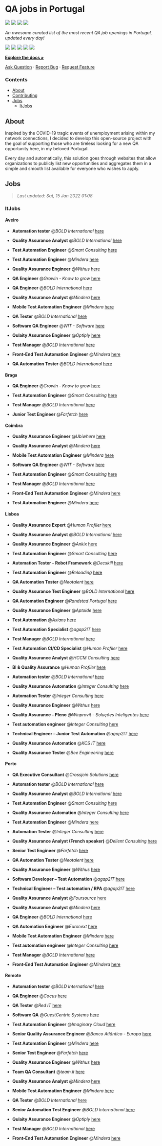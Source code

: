 QA jobs in Portugal
========================

![](https://img.shields.io/static/v1?label=%F0%9F%8C%9F&message=If%20Useful&color=BC4E99)
[![](https://img.shields.io/github/stars/sergiomartins8/qa-jobs-in-portugal)](https://github.com/sergiomartins8/qa-jobs-in-portugal/stargazers)
[![](https://img.shields.io/github/forks/sergiomartins8/qa-jobs-in-portugal)](https://github.com/sergiomartins8/qa-jobs-in-portugal/network/members)
[![](https://img.shields.io/badge/-sergiomartins8-blue?logo=Linkedin&logoColor=white)](https://www.linkedin.com/in/sergiomartins8/)

_An awesome curated list of the most recent QA job openings in Portugal, updated every day!_

[![](https://img.shields.io/github/v/release/sergiomartins8/qa-jobs-in-portugal)](https://github.com/sergiomartins8/qa-jobs-in-portugal/releases)
[![](https://github.com/sergiomartins8/qa-jobs-in-portugal/workflows/release/badge.svg)](https://github.com/sergiomartins8/qa-jobs-in-portugal/actions?query=workflow%3Arelease)
[![](https://img.shields.io/github/issues/sergiomartins8/qa-jobs-in-portugal)](https://github.com/sergiomartins8/qa-jobs-in-portugal/issues)
[![](https://img.shields.io/github/contributors/sergiomartins8/qa-jobs-in-portugal)](https://github.com/sergiomartins8/qa-jobs-in-portugal/graphs/contributors)
[![](https://img.shields.io/github/license/sergiomartins8/qa-jobs-in-portugal)](https://github.com/sergiomartins8/qa-jobs-in-portugal/blob/master/LICENSE)

**[Explore the docs »](https://github.com/sergiomartins8/qa-jobs-in-portugal/blob/master/docs/DOCUMENTATION.md)**

[Ask Question](https://github.com/sergiomartins8/qa-jobs-in-portugal/issues) 
·
[Report Bug](https://github.com/sergiomartins8/qa-jobs-in-portugal/issues)
·
[Request Feature](https://github.com/sergiomartins8/qa-jobs-in-portugal/issues)

### Contents
* [About](#about)
* [Contributing](https://github.com/sergiomartins8/qa-jobs-in-portugal/blob/master/docs/CONTRIBUTING.md)
* [Jobs](#jobs)
  * [ItJobs](#itjobs)

## About
Inspired by the COVID-19 tragic events of unemployment arising within my network connections, I decided to develop this open-source project with the goal of supporting those who are tireless looking for a new QA opportunity here, in my beloved Portugal.

Every day and automatically, this solution goes through websites that allow organizations to publicly list new opportunities and aggregates them in a simple and smooth list available for everyone who wishes to apply.

Jobs
---------

> _Last updated: Sat, 15 Jan 2022 01:08_

### ItJobs

#### Aveiro

- **Automation tester** @_BOLD International_ [here](https://www.itjobs.pt/oferta/416146/automation-tester)


- **Quality Assurance Analyst** @_BOLD International_ [here](https://www.itjobs.pt/oferta/417107/quality-assurance-analyst)


- **Test Automation Engineer** @_Smart Consulting_ [here](https://www.itjobs.pt/oferta/417382/test-automation-engineer)


- **Test Automation Engineer** @_Mindera_ [here](https://www.itjobs.pt/oferta/418445/test-automation-engineer)


- **Quality Assurance Engineer** @_Withus_ [here](https://www.itjobs.pt/oferta/417898/quality-assurance-engineer)


- **QA Engineer** @_Growin - Know to grow_ [here](https://www.itjobs.pt/oferta/418349/qa-engineer)


- **QA Engineer** @_BOLD International_ [here](https://www.itjobs.pt/oferta/416139/qa-engineer)


- **Quality Assurance Analyst** @_Mindera_ [here](https://www.itjobs.pt/oferta/415130/quality-assurance-analyst)


- **Mobile Test Automation Engineer** @_Mindera_ [here](https://www.itjobs.pt/oferta/418289/mobile-test-automation-engineer)


- **QA Tester** @_BOLD International_ [here](https://www.itjobs.pt/oferta/415753/qa-tester)


- **Software QA Engineer** @_WIT - Software_ [here](https://www.itjobs.pt/oferta/416763/software-qa-engineer)


- **Qulaity Assurance Engineer** @_Optiply_ [here](https://www.itjobs.pt/oferta/418620/qulaity-assurance-engineer)


- **Test Manager** @_BOLD International_ [here](https://www.itjobs.pt/oferta/415985/test-manager)


- **Front-End Test Automation Engineer** @_Mindera_ [here](https://www.itjobs.pt/oferta/418446/front-end-test-automation-engineer)


- **QA Automation Tester** @_BOLD International_ [here](https://www.itjobs.pt/oferta/416147/qa-automation-tester)

#### Braga

- **QA Engineer** @_Growin - Know to grow_ [here](https://www.itjobs.pt/oferta/418349/qa-engineer)


- **Test Automation Engineer** @_Smart Consulting_ [here](https://www.itjobs.pt/oferta/417382/test-automation-engineer)


- **Test Manager** @_BOLD International_ [here](https://www.itjobs.pt/oferta/415985/test-manager)


- **Junior Test Engineer** @_Farfetch_ [here](https://www.itjobs.pt/oferta/418157/junior-test-engineer)

#### Coimbra

- **Quality Assurance Engineer** @_Ubiwhere_ [here](https://www.itjobs.pt/oferta/417854/quality-assurance-engineer)


- **Quality Assurance Analyst** @_Mindera_ [here](https://www.itjobs.pt/oferta/415130/quality-assurance-analyst)


- **Mobile Test Automation Engineer** @_Mindera_ [here](https://www.itjobs.pt/oferta/418289/mobile-test-automation-engineer)


- **Software QA Engineer** @_WIT - Software_ [here](https://www.itjobs.pt/oferta/416763/software-qa-engineer)


- **Test Automation Engineer** @_Smart Consulting_ [here](https://www.itjobs.pt/oferta/417382/test-automation-engineer)


- **Test Manager** @_BOLD International_ [here](https://www.itjobs.pt/oferta/415985/test-manager)


- **Front-End Test Automation Engineer** @_Mindera_ [here](https://www.itjobs.pt/oferta/418446/front-end-test-automation-engineer)


- **Test Automation Engineer** @_Mindera_ [here](https://www.itjobs.pt/oferta/418445/test-automation-engineer)

#### Lisboa

- **Quality Assurance Expert** @_Human Profiler_ [here](https://www.itjobs.pt/oferta/415542/quality-assurance-expert)


- **Quality Assurance Analyst** @_BOLD International_ [here](https://www.itjobs.pt/oferta/417107/quality-assurance-analyst)


- **Quality Assurance Engineer** @_Ankix_ [here](https://www.itjobs.pt/oferta/417680/quality-assurance-engineer)


- **Test Automation Engineer** @_Smart Consulting_ [here](https://www.itjobs.pt/oferta/417382/test-automation-engineer)


- **Automation Tester - Robot Framework** @_Decskill_ [here](https://www.itjobs.pt/oferta/418541/automation-tester-robot-framework)


- **Test Automation Engineer** @_Reloading_ [here](https://www.itjobs.pt/oferta/416968/test-automation-engineer)


- **QA Automation Tester** @_Neotalent_ [here](https://www.itjobs.pt/oferta/416093/qa-automation-tester)


- **Quality Assurance Test Engineer** @_BOLD International_ [here](https://www.itjobs.pt/oferta/415514/quality-assurance-test-engineer)


- **QA Automation Engineer** @_Randstad Portugal_ [here](https://www.itjobs.pt/oferta/417337/qa-automation-engineer)


- **Quality Assurance Engineer** @_Aptoide_ [here](https://www.itjobs.pt/oferta/417550/quality-assurance-engineer)


- **Test Automation** @_Axians_ [here](https://www.itjobs.pt/oferta/417370/test-automation)


- **Test Automation Specialist** @_agap2IT_ [here](https://www.itjobs.pt/oferta/418348/test-automation-specialist-portugal)


- **Test Manager** @_BOLD International_ [here](https://www.itjobs.pt/oferta/415985/test-manager)


- **Test Automation CI/CD Specialist** @_Human Profiler_ [here](https://www.itjobs.pt/oferta/415541/test-automation-ci-cd-specialist)


- **Quality Assurance Analyst** @_HCCM Consulting_ [here](https://www.itjobs.pt/oferta/416568/quality-assurance-analyst)


- **BI & Quality Assurance** @_Human Profiler_ [here](https://www.itjobs.pt/oferta/415026/bi-quality-assurance)


- **Automation tester** @_BOLD International_ [here](https://www.itjobs.pt/oferta/416146/automation-tester)


- **Quality Assurance Automation** @_Integer Consulting_ [here](https://www.itjobs.pt/oferta/416042/quality-assurance-automation)


- **Automation Tester** @_Integer Consulting_ [here](https://www.itjobs.pt/oferta/417246/automation-tester)


- **Quality Assurance Engineer** @_Withus_ [here](https://www.itjobs.pt/oferta/417898/quality-assurance-engineer)


- **Quality Assurance - Pleno** @_Winprovit - Soluções Inteligentes_ [here](https://www.itjobs.pt/oferta/415289/quality-assurance-pleno)


- **Test automation engineer** @_Integer Consulting_ [here](https://www.itjobs.pt/oferta/416036/test-automation-engineer)


- **Technical Engineer – Junior Test Automation** @_agap2IT_ [here](https://www.itjobs.pt/oferta/417216/technical-engineer-junior-test-automation-portugal)


- **Quality Assurance Automation** @_KCS IT_ [here](https://www.itjobs.pt/oferta/416388/quality-assurance-automation)


- **Quality Assurance Tester** @_Bee Engineering_ [here](https://www.itjobs.pt/oferta/416792/quality-assurance-tester)

#### Porto

- **QA Executive Consultant** @_Crossjoin Solutions_ [here](https://www.itjobs.pt/oferta/417581/qa-executive-consultant)


- **Automation tester** @_BOLD International_ [here](https://www.itjobs.pt/oferta/416146/automation-tester)


- **Quality Assurance Analyst** @_BOLD International_ [here](https://www.itjobs.pt/oferta/417107/quality-assurance-analyst)


- **Test Automation Engineer** @_Smart Consulting_ [here](https://www.itjobs.pt/oferta/417382/test-automation-engineer)


- **Quality Assurance Automation** @_Integer Consulting_ [here](https://www.itjobs.pt/oferta/416042/quality-assurance-automation)


- **Test Automation Engineer** @_Mindera_ [here](https://www.itjobs.pt/oferta/418445/test-automation-engineer)


- **Automation Tester** @_Integer Consulting_ [here](https://www.itjobs.pt/oferta/417246/automation-tester)


- **Quality Assurance Analyst (French speaker)** @_Dellent Consulting_ [here](https://www.itjobs.pt/oferta/416594/quality-assurance-analyst-french-speaker)


- **Senior Test Engineer** @_Farfetch_ [here](https://www.itjobs.pt/oferta/417917/senior-test-engineer)


- **QA Automation Tester** @_Neotalent_ [here](https://www.itjobs.pt/oferta/416093/qa-automation-tester)


- **Quality Assurance Engineer** @_Withus_ [here](https://www.itjobs.pt/oferta/417898/quality-assurance-engineer)


- **Software Developer – Test Automation** @_agap2IT_ [here](https://www.itjobs.pt/oferta/415678/software-developer-test-automation)


- **Technical Engineer – Test automation / RPA** @_agap2IT_ [here](https://www.itjobs.pt/oferta/415915/technical-engineer-test-automation-rpa)


- **Quality Assurance Analyst** @_Foursource_ [here](https://www.itjobs.pt/oferta/416223/quality-assurance-analyst)


- **Quality Assurance Analyst** @_Mindera_ [here](https://www.itjobs.pt/oferta/415130/quality-assurance-analyst)


- **QA Engineer** @_BOLD International_ [here](https://www.itjobs.pt/oferta/416139/qa-engineer)


- **QA Automation Engineer** @_Euronext_ [here](https://www.itjobs.pt/oferta/415946/qa-automation-engineer)


- **Mobile Test Automation Engineer** @_Mindera_ [here](https://www.itjobs.pt/oferta/418289/mobile-test-automation-engineer)


- **Test automation engineer** @_Integer Consulting_ [here](https://www.itjobs.pt/oferta/416036/test-automation-engineer)


- **Test Manager** @_BOLD International_ [here](https://www.itjobs.pt/oferta/415985/test-manager)


- **Front-End Test Automation Engineer** @_Mindera_ [here](https://www.itjobs.pt/oferta/418446/front-end-test-automation-engineer)

#### Remote

- **Automation tester** @_BOLD International_ [here](https://www.itjobs.pt/oferta/416146/automation-tester)


- **QA Engineer** @_Cocus_ [here](https://www.itjobs.pt/oferta/415413/qa-engineer)


- **QA Tester** @_Red IT_ [here](https://www.itjobs.pt/oferta/417767/qa-tester)


- **Software QA** @_GuestCentric Systems_ [here](https://www.itjobs.pt/oferta/415613/software-qa)


- **Test Automation Engineer** @_Imaginary Cloud_ [here](https://www.itjobs.pt/oferta/417478/test-automation-engineer)


- **Senior Quality Assurance Engineer** @_Banco Atlântico - Europa_ [here](https://www.itjobs.pt/oferta/417497/senior-quality-assurance-engineer)


- **Test Automation Engineer** @_Mindera_ [here](https://www.itjobs.pt/oferta/418445/test-automation-engineer)


- **Senior Test Engineer** @_Farfetch_ [here](https://www.itjobs.pt/oferta/417917/senior-test-engineer)


- **Quality Assurance Engineer** @_Withus_ [here](https://www.itjobs.pt/oferta/417898/quality-assurance-engineer)


- **Team QA Consultant** @_team.it_ [here](https://www.itjobs.pt/oferta/417080/tester)


- **Quality Assurance Analyst** @_Mindera_ [here](https://www.itjobs.pt/oferta/415130/quality-assurance-analyst)


- **Mobile Test Automation Engineer** @_Mindera_ [here](https://www.itjobs.pt/oferta/418289/mobile-test-automation-engineer)


- **QA Tester** @_BOLD International_ [here](https://www.itjobs.pt/oferta/415753/qa-tester)


- **Senior Automation Test Engineer** @_BOLD International_ [here](https://www.itjobs.pt/oferta/415453/automation-test-engineer)


- **Qulaity Assurance Engineer** @_Optiply_ [here](https://www.itjobs.pt/oferta/418620/qulaity-assurance-engineer)


- **Test Manager** @_BOLD International_ [here](https://www.itjobs.pt/oferta/415985/test-manager)


- **Front-End Test Automation Engineer** @_Mindera_ [here](https://www.itjobs.pt/oferta/418446/front-end-test-automation-engineer)

